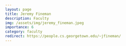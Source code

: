 ```yaml
---
layout: page
title: Jeremy Fineman
description: Faculty
img: /assets/img/jeremy_fineman.jpeg
importance: 6
category: faculty
redirect: https://people.cs.georgetown.edu/~jfineman/
---
```

